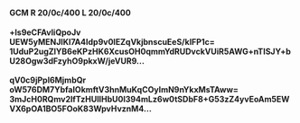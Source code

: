 #### GCM R 20/0c/400 L 20/0c/400
**+ls9eCFAvliQpoJv**<br/>**UEW5yMENJIKI7A4Idp9v0IEZqVkjbnscuEeS/klFP1c=**<br/>**1UduP2ugZlYB6eKPzHK6XcusOH0qmmYdRUDvckVUiR5AWG+nTISJY+bU28Ogw3dFzyhO9pkxW/jeVUR9...**<br/><br/>
**qV0c9jPpl6MjmbQr**<br/>**oW576DM7YbfaIOkmftV3hnMuKqCOyImN9nYkxMsTAww=**<br/>**3mJcH0RQmv2lfTzHUlIHbU0l394mLz6w0tSDbF8+G53zZ4yvEoAm5EWVX6pOA1BO5FOoK83WpvHvznM4...**